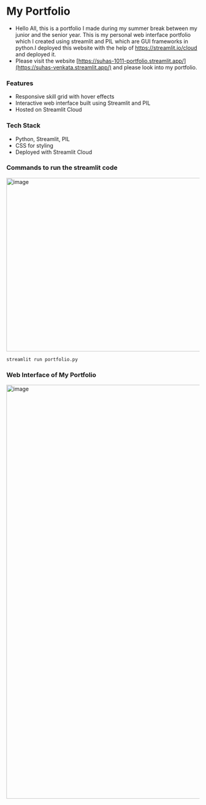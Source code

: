 # My Portfolio

- Hello All, this is a portfolio I made during my summer break between my junior and the senior year. This is my personal web interface portfolio which I created using streamlit and PIL which are GUI frameworks in python.I deployed this website with the help of https://streamlit.io/cloud and deployed it.
- Please visit the website [https://suhas-1011-portfolio.streamlit.app/](https://suhas-venkata.streamlit.app/) and please look into my portfolio.

### Features
- Responsive skill grid with hover effects
- Interactive web interface built using Streamlit and PIL
- Hosted on Streamlit Cloud

### Tech Stack
- Python, Streamlit, PIL
- CSS for styling
- Deployed with Streamlit Cloud


### Commands to run the streamlit code
<img width="696" height="453" alt="image" src="https://github.com/user-attachments/assets/5af34bb3-31c3-451f-a78d-6f030377db90" />

   ```shell
   streamlit run portfolio.py
   ```

### Web Interface of My Portfolio
<img width="1920" height="1080" alt="image" src="https://github.com/user-attachments/assets/6897fcbd-6d4c-45b5-9246-d056a86b3612" />













